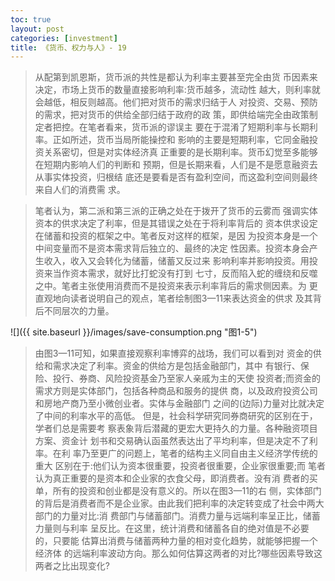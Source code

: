 ```yaml
---
toc: true
layout: post
categories: [investment]
title: 《货币、权力与人》- 19
---
```

> 从配第到凯恩斯，货币派的共性是都认为利率主要甚至完全由货 币因素来决定，市场上货币的数量直接影响利率:货币越多，流动性 越大，则利率就会越低，相反则越高。他们把对货币的需求归结于人 对投资、交易、预防的需求，把对货币的供给全部归结于政府的政 策，即供给端完全由政策制定者把控。在笔者看来，货币派的谬误主 要在于混淆了短期利率与长期利率。正如所述，货币当局所能操控和 影响的主要是短期利率，它同金融投资关系密切，但是对实体经济真 正重要的是长期利率。货币幻觉至多能够在短期内影响人们的判断和 预期，但是长期来看，人们是不是愿意融资去从事实体投资，归根结 底还是要看是否有盈利空间，而这盈利空间则最终来自人们的消费需 求。

> 笔者认为，第二派和第三派的正确之处在于拨开了货币的云雾而 强调实体资本的供求决定了利率，但是其错误之处在于将利率背后的 资本供求设定在储蓄和投资的框架之中。笔者反对这样的框架，是因 为投资本身是一个中间变量而不是资本需求背后独立的、最终的决定 性因素。投资本身会产生收入，收入又会转化为储蓄，储蓄又反过来 影响利率并影响投资。用投资来当作资本需求，就好比打蛇没有打到 七寸，反而陷入蛇的缠绕和反噬之中。笔者主张使用消费而不是投资来表示利率背后的需求侧因素。为 更直观地向读者说明自己的观点，笔者绘制图3—11来表达资金的供求 及其背后不同层次的力量。

![]({{ site.baseurl }}/images/save-consumption.png "图1-5")

> 由图3—11可知，如果直接观察利率博弈的战场，我们可以看到对 资金的供给和需求决定了利率。资金的供给方是包括金融部门，其中 有银行、保险、投行、券商、风险投资基金乃至家人亲戚为主的天使 投资者;而资金的需求方则是实体部门，包括各种商品和服务的提供 商，以及政府投资公司和房地产商乃至小微创业者。实体与金融部门 之间的(边际)力量对比就决定了中间的利率水平的高低。
> 但是，社会科学研究同券商研究的区别在于，学者们总是需要考 察表象背后潜藏的更宏大更持久的力量。各种融资项目方案、资金计 划书和交易确认函虽然表达出了平均利率，但是决定不了利率。在利 率乃至更广的问题上，笔者的结构主义同自由主义经济学传统的重大 区别在于:他们认为资本很重要，投资者很重要，企业家很重要;而 笔者认为真正重要的是资本和企业家的衣食父母，即消费者。没有消 费者的买单，所有的投资和创业都是没有意义的。所以在图3—11的右 侧，实体部门的背后是消费者而不是企业家。由此我们把利率的决定转变成了社会中两大部门的力量对比:消 费部门与储蓄部门。消费力量与远端利率呈正比，储蓄力量则与利率 呈反比。在这里，统计消费和储蓄各自的绝对值是不必要的，只要能 估算出消费与储蓄两种力量的相对变化趋势，就能够把握一个经济体 的远端利率波动方向。那么如何估算这两者的对比?哪些因素导致这 两者之比出现变化?
